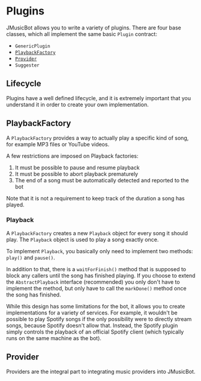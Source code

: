 # Plugins

JMusicBot allows you to write a variety of plugins. There are four base classes, which all implement
the same basic `Plugin` contract:

- `GenericPlugin`
- [`PlaybackFactory`](#playbackfactory)
- [`Provider`](#provider)
- `Suggester`

## Lifecycle
Plugins have a well defined lifecycle, and it is extremely important that you understand it in order
to create your own implementation.

## PlaybackFactory

A `PlaybackFactory` provides a way to actually play a specific kind of song, for example MP3 files
or YouTube videos.

A few restrictions are imposed on Playback factories:

1. It must be possible to pause and resume playback
1. It must be possible to abort playback prematurely
1. The end of a song must be automatically detected and reported to the bot

Note that it is not a requirement to keep track of the duration a song has played.

### Playback

A `PlaybackFactory` creates a new `Playback` object for every song it should play.
The `Playback` object is used to play a song exactly once.

To implement `Playback`, you basically only need to implement two methods: `play()` and `pause()`.

In addition to that, there is a `waitForFinish()` method that is supposed to block any callers until
the song has finished playing. If you choose to extend the `AbstractPlayback` interface 
(recommended) you only don't have to implement the method, but only have to call the `markDone()` 
method once the song has finished.

While this design has some limitations for the bot, it allows you to create implementations for a
variety of services.
For example, it wouldn't be possible to play Spotify songs if the only possibility were to directly
stream songs, because Spotify doesn't allow that. Instead, the Spotify plugin simply controls the
playback of an official Spotify client (which typically runs on the same machine as the bot).

## Provider

Providers are the integral part to integrating music providers into JMusicBot.
